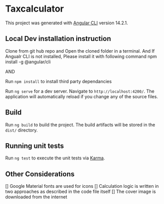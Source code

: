 # Taxcalculator

This project was generated with [Angular CLI](https://github.com/angular/angular-cli) version 14.2.1.

## Local Dev installation instruction

Clone from git hub repo and Open the cloned folder in a terminal. And If Angualr CLI is not installed, Please install it with following command
npm install -g @angular/cli

AND

Run `npm install` to install third party dependancies

Run `ng serve` for a dev server. Navigate to `http://localhost:4200/`. The application will automatically reload if you change any of the source files.


## Build

Run `ng build` to build the project. The build artifacts will be stored in the `dist/` directory.

## Running unit tests

Run `ng test` to execute the unit tests via [Karma](https://karma-runner.github.io).

## Other Considerations

[] Google Material fonts are used for icons
[] Calculation logic is written in two approaches as described in the code file itself
[] The cover image is downloaded from the internet

